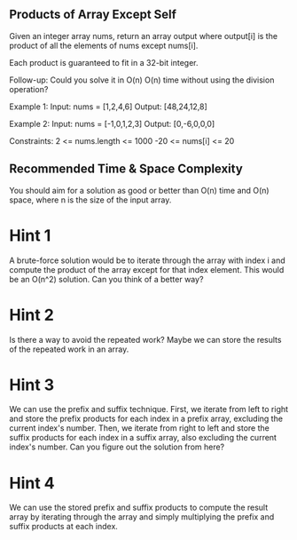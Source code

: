 ## Products of Array Except Self
Given an integer array nums, return an array output where output[i] is the product of all the elements of nums except nums[i].

Each product is guaranteed to fit in a 32-bit integer.

Follow-up: Could you solve it in 
O(n)
O(n) time without using the division operation?

Example 1:
Input: nums = [1,2,4,6]
Output: [48,24,12,8]

Example 2:
Input: nums = [-1,0,1,2,3]
Output: [0,-6,0,0,0]

Constraints:
2 <= nums.length <= 1000
-20 <= nums[i] <= 20

## Recommended Time & Space Complexity
You should aim for a solution as good or better than O(n) time and O(n) space, where n is the size of the input array.

# Hint 1
A brute-force solution would be to iterate through the array with index i and compute the product of the array except for that index element. This would be an O(n^2) solution. Can you think of a better way?

# Hint 2
Is there a way to avoid the repeated work? Maybe we can store the results of the repeated work in an array.

# Hint 3
We can use the prefix and suffix technique. First, we iterate from left to right and store the prefix products for each index in a prefix array, excluding the current index's number. Then, we iterate from right to left and store the suffix products for each index in a suffix array, also excluding the current index's number. Can you figure out the solution from here?

# Hint 4
We can use the stored prefix and suffix products to compute the result array by iterating through the array and simply multiplying the prefix and suffix products at each index.

